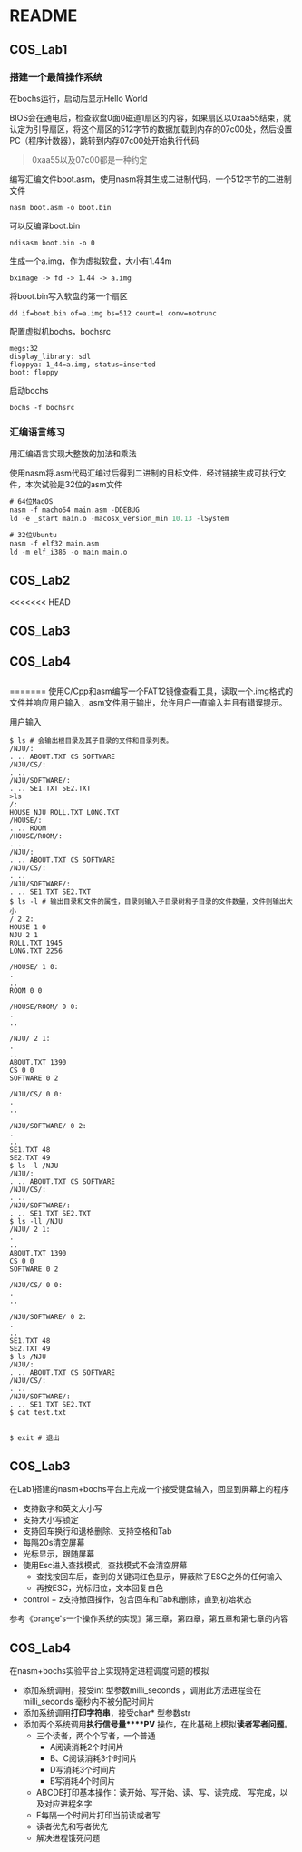 

# README

## COS_Lab1

### 搭建一个最简操作系统

在bochs运行，启动后显示Hello World



BIOS会在通电后，检查软盘0面0磁道1扇区的内容，如果扇区以0xaa55结束，就认定为引导扇区，将这个扇区的512字节的数据加载到内存的07c00处，然后设置PC（程序计数器），跳转到内存07c00处开始执行代码

> 0xaa55以及07c00都是一种约定

编写汇编文件boot.asm，使用nasm将其生成二进制代码，一个512字节的二进制文件

```shell
nasm boot.asm -o boot.bin
```

可以反编译boot.bin

```shell
ndisasm boot.bin -o 0
```


生成一个a.img，作为虚拟软盘，大小有1.44m

```shell
bximage -> fd -> 1.44 -> a.img
```

将boot.bin写入软盘的第一个扇区

```shell
dd if=boot.bin of=a.img bs=512 count=1 conv=notrunc
```

配置虚拟机bochs，bochsrc

```shell
megs:32
display_library: sdl
floppya: 1_44=a.img, status=inserted
boot: floppy
```

启动bochs

```shell
bochs -f bochsrc
```

### 汇编语言练习

用汇编语言实现大整数的加法和乘法



使用nasm将.asm代码汇编过后得到二进制的目标文件，经过链接生成可执行文件，本次试验是32位的asm文件

```asm
# 64位MacOS
nasm -f macho64 main.asm -DDEBUG
ld -e _start main.o -macosx_version_min 10.13 -lSystem

# 32位Ubuntu
nasm -f elf32 main.asm
ld -m elf_i386 -o main main.o
```

## COS_Lab2

<<<<<<< HEAD
## COS_Lab3

## COS_Lab4

##
=======
使用C/Cpp和asm编写一个FAT12镜像查看工具，读取一个.img格式的文件并响应用户输入，asm文件用于输出，允许用户一直输入并且有错误提示。

用户输入

```shell
$ ls # 会输出根目录及其子目录的文件和目录列表。
/NJU/:
. .. ABOUT.TXT CS SOFTWARE 
/NJU/CS/:
. .. 
/NJU/SOFTWARE/:
. .. SE1.TXT SE2.TXT 
>ls
/:
HOUSE NJU ROLL.TXT LONG.TXT 
/HOUSE/:
. .. ROOM 
/HOUSE/ROOM/:
. .. 
/NJU/:
. .. ABOUT.TXT CS SOFTWARE 
/NJU/CS/:
. .. 
/NJU/SOFTWARE/:
. .. SE1.TXT SE2.TXT 
$ ls -l # 输出目录和文件的属性，目录则输入子目录树和子目录的文件数量，文件则输出大小
/ 2 2:
HOUSE 1 0
NJU 2 1
ROLL.TXT 1945
LONG.TXT 2256

/HOUSE/ 1 0:
. 
.. 
ROOM 0 0

/HOUSE/ROOM/ 0 0:
. 
.. 

/NJU/ 2 1:
. 
.. 
ABOUT.TXT 1390
CS 0 0
SOFTWARE 0 2

/NJU/CS/ 0 0:
. 
.. 

/NJU/SOFTWARE/ 0 2:
. 
.. 
SE1.TXT 48
SE2.TXT 49
$ ls -l /NJU
/NJU/:
. .. ABOUT.TXT CS SOFTWARE 
/NJU/CS/:
. .. 
/NJU/SOFTWARE/:
. .. SE1.TXT SE2.TXT 
$ ls -ll /NJU
/NJU/ 2 1:
. 
.. 
ABOUT.TXT 1390
CS 0 0
SOFTWARE 0 2

/NJU/CS/ 0 0:
. 
.. 

/NJU/SOFTWARE/ 0 2:
. 
.. 
SE1.TXT 48
SE2.TXT 49
$ ls /NJU
/NJU/:
. .. ABOUT.TXT CS SOFTWARE 
/NJU/CS/:
. .. 
/NJU/SOFTWARE/:
. .. SE1.TXT SE2.TXT 
$ cat test.txt


$ exit # 退出
```

## COS_Lab3

在Lab1搭建的nasm+bochs平台上完成一个接受键盘输入，回显到屏幕上的程序

- 支持数字和英文大小写
- 支持大小写锁定
- 支持回车换行和退格删除、支持空格和Tab
- 每隔20s清空屏幕
- 光标显示，跟随屏幕
- 使用Esc进入查找模式，查找模式不会清空屏幕
  - 查找按回车后，查到的关键词红色显示，屏蔽除了ESC之外的任何输入
  - 再按ESC，光标归位，文本回复白色
- control + z支持撤回操作，包含回车和Tab和删除，直到初始状态



参考《orange's一个操作系统的实现》第三章，第四章，第五章和第七章的内容

## COS_Lab4

在nasm+bochs实验平台上实现特定进程调度问题的模拟

- 添加系统调用，接受int 型参数milli_seconds ，调用此方法进程会在milli_seconds 毫秒内不被分配时间片
- 添加系统调用**打印字符串**，接受char* 型参数str
- 添加两个系统调用**执行信号量****PV** 操作，在此基础上模拟**读者写者问题**。
  - 三个读者，两个个写者，一个普通
    - A阅读消耗2个时间片
    - B、C阅读消耗3个时间片
    - D写消耗3个时间片
    - E写消耗4个时间片
  - ABCDE打印基本操作：读开始、写开始、读、写、读完成、 写完成，以及对应进程名字
  - F每隔一个时间片打印当前读或者写
  - 读者优先和写者优先
  - 解决进程饿死问题





